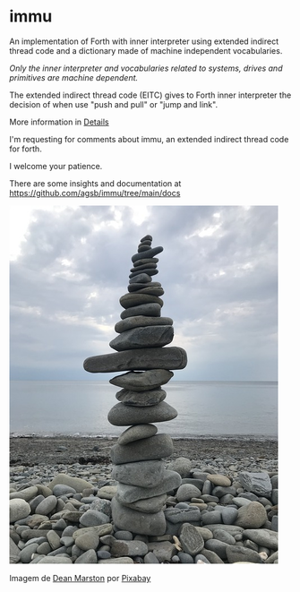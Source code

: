 # immu

An implementation of Forth with inner interpreter using extended indirect thread code and a dictionary made of machine independent vocabularies. 
  
_Only the inner interpreter and vocabularies related to systems, drives and primitives are machine dependent._

The extended indirect thread code (EITC) gives to Forth inner interpreter the decision of when use "push and pull" or "jump and link".

More information in [Details](https://github.com/agsb/immu/blob/main/Details.md)

I'm requesting for comments about immu, an extended indirect thread code for forth. 

I welcome your patience.

There are some insights and documentation at https://github.com/agsb/immu/tree/main/docs 


![image](https://github.com/agsb/immu/blob/main/beach-g681c55cdd_640.jpg)

Imagem de <a href="https://pixabay.com/pt/users/deanmarston-10862868/?utm_source=link-attribution&amp;utm_medium=referral&amp;utm_campaign=image&amp;utm_content=4388135">Dean Marston</a> por <a href="https://pixabay.com/pt/?utm_source=link-attribution&amp;utm_medium=referral&amp;utm_campaign=image&amp;utm_content=4388135">Pixabay</a>
